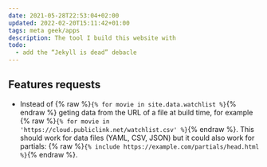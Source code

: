 ```yaml
---
date: 2021-05-28T22:53:04+02:00
updated: 2022-02-20T15:11:42+01:00
tags: meta geek/apps
description: The tool I build this website with
todo:
  - add the “Jekyll is dead” debacle
---
```

## Features requests

- Instead of {% raw %}`{% for movie in site.data.watchlist %}`{% endraw %} geting data from the URL of a file at build time, for example {% raw %}`{% for movie in 'https://cloud.publiclink.net/watchlist.csv' %}`{% endraw %}. This should work for data files (YAML, CSV, JSON) but it could also work for partials: {% raw %}`{% include https://example.com/partials/head.html %}`{% endraw %}.